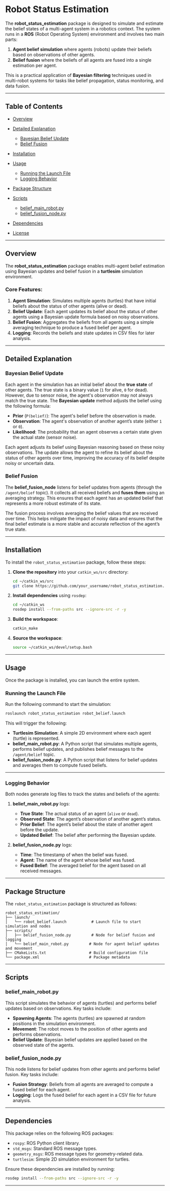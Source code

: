 
# Robot Status Estimation

The **robot\_status\_estimation** package is designed to simulate and estimate the belief states of a multi-agent system in a robotics context. The system runs in a **ROS** (Robot Operating System) environment and involves two main parts:

1. **Agent belief simulation** where agents (robots) update their beliefs based on observations of other agents.
2. **Belief fusion** where the beliefs of all agents are fused into a single estimation per agent.

This is a practical application of **Bayesian filtering** techniques used in multi-robot systems for tasks like belief propagation, status monitoring, and data fusion.

---

## Table of Contents

* [Overview](#overview)
* [Detailed Explanation](#detailed-explanation)

  * [Bayesian Belief Update](#bayesian-belief-update)
  * [Belief Fusion](#belief-fusion)
* [Installation](#installation)
* [Usage](#usage)

  * [Running the Launch File](#running-the-launch-file)
  * [Logging Behavior](#logging-behavior)
* [Package Structure](#package-structure)
* [Scripts](#scripts)

  * [belief\_main\_robot.py](#belief_main_robotpy)
  * [belief\_fusion\_node.py](#belief_fusion_nodepy)
* [Dependencies](#dependencies)
* [License](#license)

---

## Overview

The **robot\_status\_estimation** package enables multi-agent belief estimation using Bayesian updates and belief fusion in a **turtlesim** simulation environment.

### Core Features:

1. **Agent Simulation**: Simulates multiple agents (turtles) that have initial beliefs about the status of other agents (alive or dead).
2. **Belief Update**: Each agent updates its belief about the status of other agents using a Bayesian update formula based on noisy observations.
3. **Belief Fusion**: Aggregates the beliefs from all agents using a simple averaging technique to produce a fused belief per agent.
4. **Logging**: Records the beliefs and state updates in CSV files for later analysis.

---

## Detailed Explanation

### Bayesian Belief Update

Each agent in the simulation has an initial belief about the **true state** of other agents. The true state is a binary value (`1` for alive, `0` for dead). However, due to sensor noise, the agent's observation may not always match the true state. The **Bayesian update** method adjusts the belief using the following formula:

* **Prior** (`P(belief)`): The agent's belief before the observation is made.
* **Observation**: The agent's observation of another agent’s state (either `1` or `0`).
* **Likelihood**: The probability that an agent observes a certain state given the actual state (sensor noise).

Each agent adjusts its belief using Bayesian reasoning based on these noisy observations. The update allows the agent to refine its belief about the status of other agents over time, improving the accuracy of its belief despite noisy or uncertain data.

### Belief Fusion

The **belief\_fusion\_node** listens for belief updates from agents (through the `/agent/belief` topic). It collects all received beliefs and **fuses them** using an averaging strategy. This ensures that each agent has an updated belief that represents a more robust estimate of its state.

The fusion process involves averaging the belief values that are received over time. This helps mitigate the impact of noisy data and ensures that the final belief estimate is a more stable and accurate reflection of the agent’s true state.

---

## Installation

To install the `robot_status_estimation` package, follow these steps:

1. **Clone the repository** into your `catkin_ws/src` directory:

   ```bash
   cd ~/catkin_ws/src
   git clone https://github.com/your_username/robot_status_estimation.git
   ```

2. **Install dependencies** using `rosdep`:

   ```bash
   cd ~/catkin_ws
   rosdep install --from-paths src --ignore-src -r -y
   ```

3. **Build the workspace**:

   ```bash
   catkin_make
   ```

4. **Source the workspace**:

   ```bash
   source ~/catkin_ws/devel/setup.bash
   ```

---

## Usage

Once the package is installed, you can launch the entire system.

### Running the Launch File

Run the following command to start the simulation:

```bash
roslaunch robot_status_estimation robot_belief.launch
```

This will trigger the following:

* **Turtlesim Simulation**: A simple 2D environment where each agent (turtle) is represented.
* **belief\_main\_robot.py**: A Python script that simulates multiple agents, performs belief updates, and publishes belief messages to the `/agent/belief` topic.
* **belief\_fusion\_node.py**: A Python script that listens for belief updates and averages them to compute fused beliefs.

---

### Logging Behavior

Both nodes generate log files to track the states and beliefs of the agents:

1. **belief\_main\_robot.py** logs:

   * **True State**: The actual status of an agent (`alive` or `dead`).
   * **Observed State**: The agent’s observation of another agent’s status.
   * **Prior Belief**: The agent’s belief about the state of another agent before the update.
   * **Updated Belief**: The belief after performing the Bayesian update.

2. **belief\_fusion\_node.py** logs:

   * **Time**: The timestamp of when the belief was fused.
   * **Agent**: The name of the agent whose belief was fused.
   * **Fused Belief**: The averaged belief for the agent based on all received messages.

---

## Package Structure

The `robot_status_estimation` package is structured as follows:

```
robot_status_estimation/
├── launch/
│   └── robot_belief.launch           # Launch file to start simulation and nodes
├── scripts/
│   ├── belief_fusion_node.py         # Node for belief fusion and logging
│   └── belief_main_robot.py         # Node for agent belief updates and movement
├── CMakeLists.txt                   # Build configuration file
└── package.xml                      # Package metadata
```

---

## Scripts

### belief\_main\_robot.py

This script simulates the behavior of agents (turtles) and performs belief updates based on observations. Key tasks include:

* **Spawning Agents**: The agents (turtles) are spawned at random positions in the simulation environment.
* **Movement**: The robot moves to the position of other agents and performs observations.
* **Belief Update**: Bayesian belief updates are applied based on the observed state of the agents.

### belief\_fusion\_node.py

This node listens for belief updates from other agents and performs belief fusion. Key tasks include:

* **Fusion Strategy**: Beliefs from all agents are averaged to compute a fused belief for each agent.
* **Logging**: Logs the fused belief for each agent in a CSV file for future analysis.

---

## Dependencies

This package relies on the following ROS packages:

* `rospy`: ROS Python client library.
* `std_msgs`: Standard ROS message types.
* `geometry_msgs`: ROS message types for geometry-related data.
* `turtlesim`: Simple 2D simulation environment for turtles.

Ensure these dependencies are installed by running:

```bash
rosdep install --from-paths src --ignore-src -r -y
```

---

